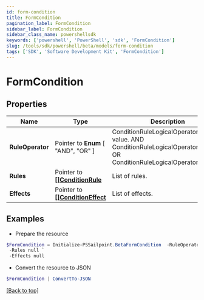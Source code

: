 ```yaml
---
id: form-condition
title: FormCondition
pagination_label: FormCondition
sidebar_label: FormCondition
sidebar_class_name: powershellsdk
keywords: ['powershell', 'PowerShell', 'sdk', 'FormCondition'] 
slug: /tools/sdk/powershell/beta/models/form-condition
tags: ['SDK', 'Software Development Kit', 'FormCondition']
---
```



# FormCondition

## Properties

Name | Type | Description | Notes
------------ | ------------- | ------------- | -------------
**RuleOperator** |  Pointer to  **Enum** [  "AND",    "OR" ] | ConditionRuleLogicalOperatorType value. AND ConditionRuleLogicalOperatorTypeAnd OR ConditionRuleLogicalOperatorTypeOr | [optional] 
**Rules** |  Pointer to [**[]ConditionRule**](condition-rule) | List of rules. | [optional] 
**Effects** |  Pointer to [**[]ConditionEffect**](condition-effect) | List of effects. | [optional] 

## Examples

- Prepare the resource
```powershell
$FormCondition = Initialize-PSSailpoint.BetaFormCondition  -RuleOperator AND `
 -Rules null `
 -Effects null
```

- Convert the resource to JSON
```powershell
$FormCondition | ConvertTo-JSON
```


[[Back to top]](#) 

